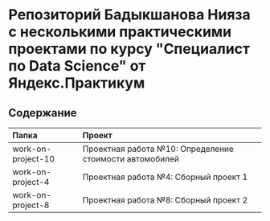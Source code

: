 # Репозиторий Бадыкшанова Нияза с несколькими практическими проектами по курсу "Специалист по Data Science" от Яндекс.Практикум

## Содержание

| Папка | Проект |
| :-------------------- | :--------------------- |
| work-on-project-10 | Проектная работа №10: Определение стоимости автомобилей |
| work-on-project-4 | Проектная работа №4: Сборный проект 1 |
| work-on-project-8 | Проектная работа №8: Сборный проект 2 |

